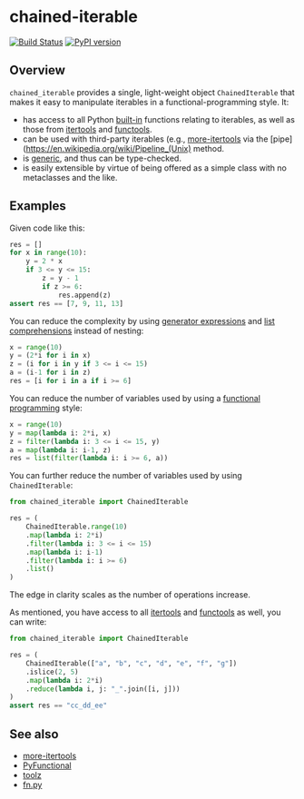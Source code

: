 # chained-iterable
[![Build Status](https://dev.azure.com/baoweiur521/baoweiur521/_apis/build/status/baowei521.chained-iterable?branchName=master)](https://dev.azure.com/baoweiur521/baoweiur521/_build/latest?definitionId=2&branchName=master)
[![PyPI version](https://badge.fury.io/py/chained_iterable.svg)](https://badge.fury.io/py/chained_iterable)

## Overview
`chained_iterable` provides a single, light-weight object `ChainedIterable` that makes it easy to manipulate iterables in a functional-programming style. It:
* has access to all Python [built-in](https://docs.python.org/3/library/functions.html) functions relating to iterables, as well as those from [itertools](https://docs.python.org/3/library/itertools.html#module-itertools) and [functools](https://docs.python.org/3/library/functools.html#module-functools).
* can be used with third-party iterables (e.g., [more-itertools](https://github.com/erikrose/more-itertools) via the [pipe](https://en.wikipedia.org/wiki/Pipeline_(Unix) method.
* is [generic](https://docs.python.org/3/library/typing.html#typing.Generic), and thus can be type-checked.
* is easily extensible by virtue of being offered as a simple class with no metaclasses and the like.

## Examples

Given code like this:

```python
res = []
for x in range(10):
    y = 2 * x
    if 3 <= y <= 15:
        z = y - 1
        if z >= 6:
            res.append(z)
assert res == [7, 9, 11, 13]
```

You can reduce the complexity by using [generator expressions](https://www.python.org/dev/peps/pep-0289/) and [list comprehensions](https://docs.python.org/3/tutorial/datastructures.html#list-comprehensions) instead of nesting:

```python
x = range(10)
y = (2*i for i in x)
z = (i for i in y if 3 <= i <= 15)
a = (i-1 for i in z)
res = [i for i in a if i >= 6]
```

You can reduce the number of variables used by using a [functional programming](https://en.wikipedia.org/wiki/Functional_programming) style:

```python
x = range(10)
y = map(lambda i: 2*i, x)
z = filter(lambda i: 3 <= i <= 15, y)
a = map(lambda i: i-1, z)
res = list(filter(lambda i: i >= 6, a))
```

You can further reduce the number of variables used by using `ChainedIterable`:

```python
from chained_iterable import ChainedIterable

res = (
    ChainedIterable.range(10)
    .map(lambda i: 2*i)
    .filter(lambda i: 3 <= i <= 15)
    .map(lambda i: i-1)
    .filter(lambda i: i >= 6)
    .list()
)
```

The edge in clarity scales as the number of operations increase.

As mentioned, you have access to all [itertools](https://docs.python.org/3/library/itertools.html#module-itertools) and [functools](https://docs.python.org/3/library/functools.html#module-functools) as well, you can write:

```python
from chained_iterable import ChainedIterable

res = (
    ChainedIterable(["a", "b", "c", "d", "e", "f", "g"])
    .islice(2, 5)
    .map(lambda i: 2*i)
    .reduce(lambda i, j: "_".join([i, j]))
)
assert res == "cc_dd_ee"
```

## See also

- [more-itertools](https://github.com/erikrose/more-itertools)
- [PyFunctional](https://github.com/EntilZha/PyFunctional)
- [toolz](https://github.com/pytoolz/toolz)
- [fn.py](https://github.com/kachayev/fn.py)
